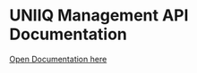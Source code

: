 # UNIIQ Management API Documentation

[Open Documentation here](https://uniiqtv.github.io/manageapi-docs/)
